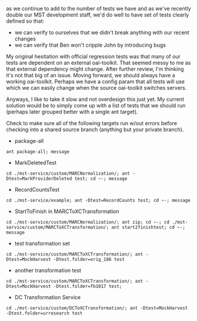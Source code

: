as we continue to add to the number of tests we have and as we've recently double our MST development staff, we'd do well to have set of tests clearly defined so that:

  * we can verify to ourselves that we didn't break anything with our recent changes
  * we can verify that Ben won't cripple John by introducing bugs

My original hesitation with official regression tests was that many of our tests are dependent on an external oai-toolkit.  That seemed messy to me as that external dependency might change.  After further review, I'm thinking it's not that big of an issue.  Moving forward, we should always have a working oai-toolkit.  Perhaps we have a config param that all tests will use which we can easily change when the source oai-toolkit switches servers.

Anyways, I like to take it slow and not overdesign this just yet.  My current solution would be to simply come up with a list of tests that we should run (perhaps later grouped better with a single ant target).

Check to make sure all of the following targets run w/out errors before checking into a shared source branch (anything but your private branch).
  * package-all
```
ant package-all; message
```
  * MarkDeletedTest
```
cd ./mst-service/custom/MARCNormalization/; ant -Dtest=MarkProviderDeleted test; cd ~-; message
```
  * RecordCountsTest
```
cd ./mst-service/example; ant -Dtest=RecordCounts test; cd ~-; message
```
  * StartToFinish in MARCToXCTransformation
```
cd ./mst-service/custom/MARCNormalization/; ant zip; cd ~-; cd ./mst-service/custom/MARCToXCTransformation/; ant start2finishtest; cd ~-; message
```
  * test transformation set
```
cd ./mst-service/custom/MARCToXCTransformation/; ant -Dtest=MockHarvest -Dtest.folder=orig_186 test
```
  * another transformation test
```
cd ./mst-service/custom/MARCToXCTransformation/; ant -Dtest=MockHarvest -Dtest.folder=fb1017 test;
```
  * DC Transformation Service
```
cd ./mst-service/custom/DCToXCTransformation/; ant -Dtest=MockHarvest -Dtest.folder=urresearch test
```